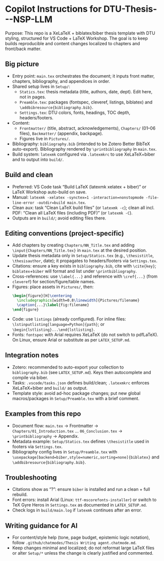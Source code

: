# Copilot Instructions for DTU-Thesis---NSP-LLM

Purpose: This repo is a XeLaTeX + biblatex/biber thesis template with DTU styling, structured for VS Code + LaTeX Workshop. The goal is to keep builds reproducible and content changes localized to chapters and front/back matter.

## Big picture
- Entry point: `main.tex` orchestrates the document; it inputs front matter, chapters, bibliography, and appendices in order.
- Shared setup lives in `Setup/`:
  - `Statics.tex`: thesis metadata (title, authors, date, dept). Edit here, not in pages.
  - `Preamble.tex`: packages (fontspec, cleveref, listings, biblatex) and `\addbibresource{bibliography.bib}`.
  - `Settings.tex`: DTU colors, fonts, headings, TOC depth, headers/footers.
- Content:
  - `Frontmatter/` (title, abstract, acknowledgements), `Chapters/` (01–06 files), `Backmatter/` (appendix, backpage).
  - Figures live in `Pictures/`.
- Bibliography: `bibliography.bib` (intended to be Zotero Better BibTeX auto-export). Bibliography rendered by `\printbibliography` in `main.tex`.
- Build system: `latexmk` configured via `.latexmkrc` to use XeLaTeX+biber and to output into `build/`.

## Build and clean
- Preferred: VS Code task “Build LaTeX (latexmk xelatex + biber)” or LaTeX Workshop auto-build on save.
- Manual: `latexmk -xelatex -synctex=1 -interaction=nonstopmode -file-line-error -outdir=build main.tex`.
- Clean aux: task “Clean LaTeX build files” (or `latexmk -c`); clean all incl. PDF: “Clean all LaTeX files (including PDF)” (or `latexmk -C`).
- Outputs are in `build/`; avoid editing files there.

## Editing conventions (project-specific)
- Add chapters by creating `Chapters/NN_Title.tex` and adding `\input{Chapters/NN_Title.tex}` in `main.tex` at the desired position.
- Update thesis metadata only in `Setup/Statics.tex` (e.g., `\thesistitle`, `\thesisauthor`, date); it propagates to headers/footers via `Settings.tex`.
- Citations: ensure a key exists in `bibliography.bib`, cite with `\cite{key}`; `biblatex`+`biber` will format and list under `\printbibliography`.
- Cross-references: use `\label{...}` and reference with `\cref{...}` (from `cleveref`) for section/figure/table names.
- Figures: place assets in `Pictures/`, then:
  ```tex
  \begin{figure}[H]\centering
    \includegraphics[width=0.8\linewidth]{Pictures/filename}
    \caption{...}\label{fig:filename}
  \end{figure}
  ```
- Code: use `listings` (already configured). For inline files: `\lstinputlisting[language=Python]{path}`; or `\begin{lstlisting}...\end{lstlisting}`.
- Fonts: `fontspec` with Arial requires XeLaTeX (do not switch to pdfLaTeX). On Linux, ensure Arial or substitute as per `LATEX_SETUP.md`.

## Integration notes
- Zotero: recommended to auto-export your collection to `bibliography.bib` (see `LATEX_SETUP.md`). Keys then autocomplete and compile via biber.
- Tasks: `.vscode/tasks.json` defines build/clean; `.latexmkrc` enforces XeLaTeX+biber and `build/` as output.
- Template style: avoid ad-hoc package changes; put new global macros/packages in `Setup/Preamble.tex` with a brief comment.

## Examples from this repo
- Document flow: `main.tex` → Frontmatter → `Chapters/01_Introduction.tex` … `06_Conclusion.tex` → `\printbibliography` → Appendix.
- Metadata example: `Setup/Statics.tex` defines `\thesistitle` used in footers via `Settings.tex`.
- Bibliography config lives in `Setup/Preamble.tex` with `\usepackage[backend=biber,style=numeric,sorting=none]{biblatex}` and `\addbibresource{bibliography.bib}`.

## Troubleshooting
- Citations show as “?”: ensure `biber` is installed and run a clean + full rebuild.
- Font errors: install Arial (Linux: `ttf-mscorefonts-installer`) or switch to TeX Gyre Heros in `Settings.tex` as documented in `LATEX_SETUP.md`.
- Check logs in `build/main.log` if `latexmk` continues after an error.

## Writing guidance for AI
- For content/style help (tone, page budget, epistemic logic notation), follow `.github/chatmodes/Thesis Writing agent.chatmode.md`.
- Keep changes minimal and localized; do not reformat large LaTeX files or alter `Setup/*` unless the change is clearly justified and commented.
